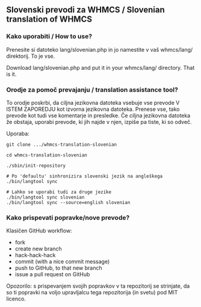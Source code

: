 ## Slovenski prevodi za WHMCS / Slovenian translation of WHMCS



### Kako uporabiti / How to use?

Prenesite si datoteko lang/slovenian.php in jo namestite v vaš whmcs/lang/ direktorij.
To je vse.

Download lang/slovenian.php and put it in your whmcs/lang/ directory.
That is it.



### Orodje za pomoč prevajanju / translation assistance tool?

To orodje poskrbi, da ciljna jezikovna datoteka vsebuje vse prevode V ISTEM ZAPOREDJU kot izvorna jezikovna datoteka.
Prenese vse, tako prevode kot tudi vse komentarje in presledke. Če ciljna jezikovna datoteka že obstaja, uporabi
prevode, ki jih najde v njen, izpiše pa tiste, ki so odveč.

Uporaba:
```shell
git clone .../whmcs-translation-slovenian

cd whmcs-translation-slovenian

./sbin/init-repository

# Po 'defaultu' sinhronizira slovenski jezik na angleškega
./bin/langtool sync

# Lahko se uporabi tudi za druge jezike
./bin/langtool sync slovenian
./bin/langtool sync --source=english slovenian
```



### Kako prispevati popravke/nove prevode?

Klasičen GitHub workflow:
* fork
* create new branch
* hack-hack-hack
* commit (with a nice commit message)
* push to GitHub, to that new branch
* issue a pull request on GitHub

Opozorilo: s prispevanjem svojih popravkov v ta repozitorij se strinjate,
da so ti popravki na voljo upravljalcu tega repozitorija (in svetu) pod
MIT licenco.
